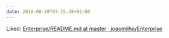 ```yaml
---
date: 2018-08-28T07:15:38+02:00
---
```


Liked: [Enterprise/README.md at master · joaomilho/Enterprise](https://github.com/joaomilho/Enterprise/blob/master/README.md)
